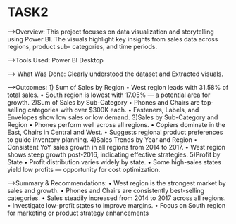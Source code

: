 # TASK2
-->Overview:
      This project focuses on data visualization and storytelling using Power BI. The visuals highlight key insights from sales data across regions, product sub-  categories, and time periods.
      
-->Tools Used:
      Power BI Desktop
      
--> What Was Done:
       Clearly understood the dataset and Extracted visuals.
       
-->Outcomes:
    1) Sum of Sales by Region
             • West region leads with 31.58% of total sales.
             • South region is lowest with 17.05% — a potential area for growth.
     2)Sum of Sales by Sub-Category
             • Phones and Chairs are top-selling categories with over $300K each.
             • Fasteners, Labels, and Envelopes show low sales or low demand.
     3)Sales by Sub-Category and Region
             • Phones perform well across all regions.
             • Copiers dominate in the East, Chairs in Central and West.
             • Suggests regional product preferences to guide inventory planning.
     4)Sales Trends by Year and Region
             • Consistent YoY sales growth in all regions from 2014 to 2017.
             • West region shows steep growth post-2016, indicating effective strategies.
    5)Profit by State
             • Profit distribution varies widely by state.
             • Some high-sales states yield low profits — opportunity for cost optimization.
             
-->Summary & Recommendations:
 • West region is the strongest market by sales and growth.
 • Phones and Chairs are consistently best-selling categories.
 • Sales steadily increased from 2014 to 2017 across all regions.
 • Investigate low-profit states to improve margins.
 • Focus on South region for marketing or product strategy enhancements
